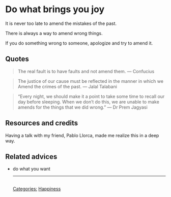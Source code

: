 # Do what brings you joy

It is never too late to amend the mistakes of the past.

There is always a way to amend wrong things.

If you do something wrong to someone, apologize and try to amend it.

## Quotes

> The real fault is to have faults and not amend them. ― Confucius

> The justice of our cause must be reflected in the manner in which we Amend the crimes of the past. ― Jalal Talabani

> “Every night, we should make it a point to take some time to recall our day before sleeping. When we don’t do this, we are unable to make amends for the things that we did wrong.” ― Dr Prem Jagyasi

## Resources and credits

Having a talk with my friend, Pablo Llorca, made me realize this in a deep way.


## Related advices

- do what you want<hr/><br/>[Categories:](../Categories/index.md) [Happiness](../Categories/Happiness.md)
